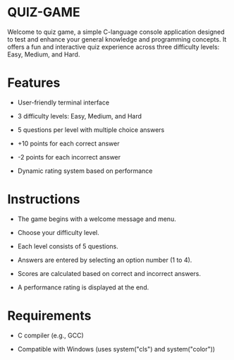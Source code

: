 # QUIZ-GAME
Welcome to quiz game, a simple C-language console application designed to test and enhance your general knowledge and programming concepts. It offers a fun and interactive quiz experience across three difficulty levels: Easy, Medium, and Hard.
# Features
- User-friendly terminal interface

- 3 difficulty levels: Easy, Medium, and Hard

- 5 questions per level with multiple choice answers

- +10 points for each correct answer

- -2 points for each incorrect answer

- Dynamic rating system based on performance
# Instructions
- The game begins with a welcome message and menu.

- Choose your difficulty level.

- Each level consists of 5 questions.

- Answers are entered by selecting an option number (1 to 4).

- Scores are calculated based on correct and incorrect answers.

- A performance rating is displayed at the end.
# Requirements
- C compiler (e.g., GCC)

- Compatible with Windows (uses system("cls") and system("color"))
